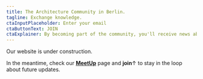 ```yaml
---
title: The Architecture Community in Berlin.
tagline: Exchange knowledge.
ctaInputPlaceholder: Enter your email
ctaButtonText: JOIN
ctaExplainer: By becoming part of the community, you'll receive news about events, jobs, updates, and more.
---
```


Our website is under construction.

In the meantime, check our **[MeetUp](https://www.meetup.com/BAN-Berlin-Architectural-Network)** page and **join**↑ to stay in the loop about future updates.
